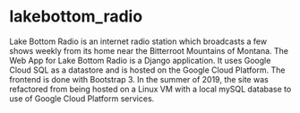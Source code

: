 # lakebottom_radio
Lake Bottom Radio is an internet radio station which broadcasts a few shows weekly from its home near the Bitterroot Mountains of Montana. 
The Web App for Lake Bottom Radio is a Django application. It uses Google Cloud SQL as a datastore and is hosted on the Google Cloud Platform. The frontend is done with Bootstrap 3.
In the summer of 2019, the site was refactored from being hosted on a Linux VM with a local mySQL database to use of Google Cloud Platform services.

